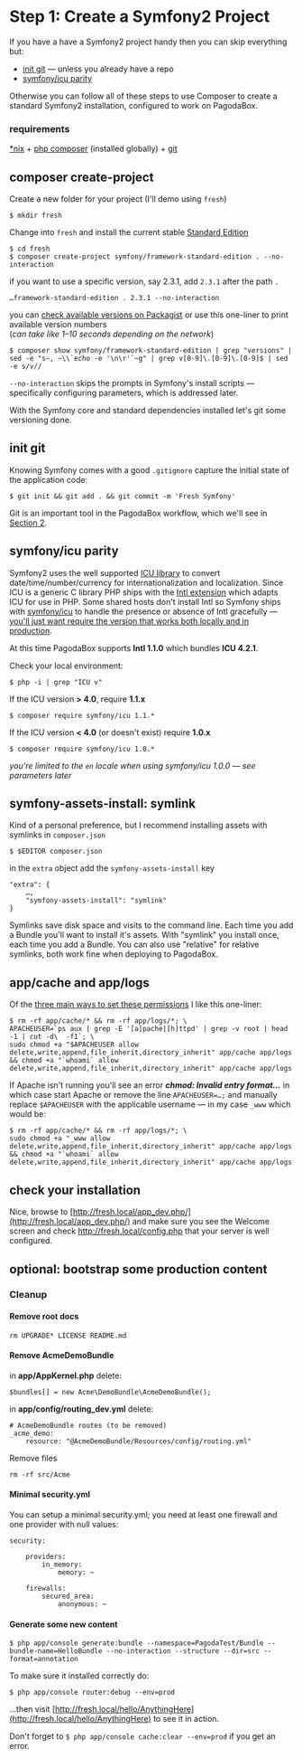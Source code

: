 Step 1: Create a Symfony2 Project
==========================

If you have a have a Symfony2 project handy then you can skip everything but:

- [init git](#init-git) — unless you already have a repo
- [symfony/icu parity](#symfonyicu-parity)

Otherwise you can follow all of these steps to use Composer to create a standard Symfony2 installation, configured to work on PagodaBox.

### requirements

[*nix](http://en.wikipedia.org/wiki/Unix-like) + [php composer](http://getcomposer.org/) (installed globally) + [git](http://git-scm.com/)

## composer create-project

Create a new folder for your project (I'll demo using `fresh`)

```
$ mkdir fresh
```

Change into `fresh` and install the current stable [Standard Edition](https://github.com/symfony/symfony-standard)

```
$ cd fresh
$ composer create-project symfony/framework-standard-edition . --no-interaction
```

if you want to use a specific version, say 2.3.1, add `2.3.1` after the path `.`

```
…framework-standard-edition . 2.3.1 --no-interaction
```

you can [check available versions on Packagist](https://packagist.org/packages/symfony/framework-standard-edition) or use this one-liner to print available version numbers<br/>(*can take like 1–10 seconds depending on the network*)

```
$ composer show symfony/framework-standard-edition | grep "versions" | sed -e "s~, ~\\`echo -e '\n\r'`~g" | grep v[0-9]\.[0-9]\.[0-9]$ | sed -e s/v//
```

`--no-interaction` skips the prompts in Symfony's install scripts — specifically configuring parameters, which is addressed later.

With the Symfony core and standard dependencies installed let's git some versioning done.

## init git

Knowing Symfony comes with a good `.gitignore` capture the initial state of the application code:

```
$ git init && git add . && git commit -m 'Fresh Symfony'
```
Git is an important tool in the PagodaBox workflow, which we'll see in [Section 2](2.%20Open%20PagodaBox.md).

## symfony/icu parity

Symfony2 uses the well supported [ICU library](http://site.icu-project.org/) to convert date/time/number/currency for internationalization and localization. Since ICU is a generic C library PHP ships with the [Intl extension](http://www.php.net/manual/en/intro.intl.php) which adapts ICU for use in PHP. Some shared hosts don't install Intl so Symfony ships with [symfony/icu](https://packagist.org/packages/symfony/icu) to handle the presence or absence of Intl gracefully — [you'll just want require the  version that works both locally and in production](http://symfony.com/doc/current/components/intl.html).

At this time PagodaBox supports **Intl 1.1.0** which bundles **ICU 4.2.1**.

Check your local environment:

```
$ php -i | grep "ICU v"
```

If the ICU version **> 4.0**, require **1.1.x**

```
$ composer require symfony/icu 1.1.*
```
If the ICU version **< 4.0** (or doesn't exist) require **1.0.x**

```
$ composer require symfony/icu 1.0.*
```
*you're limited to the `en` locale when using symfony/icu 1.0.0 — see parameters later*


## symfony-assets-install: symlink

Kind of a personal preference, but I recommend installing assets with symlinks in `composer.json`

```
$ $EDITOR composer.json
```
in the `extra` object add the `symfony-assets-install` key

```
"extra": {
	…,
	"symfony-assets-install": "symlink"
}
```
Symlinks save disk space and visits to the command line. Each time you add a Bundle you'll want to install it's assets. With "symlink" you install once, each time you add a Bundle. You can also use "relative" for relative symlinks, both work fine when deploying to PagodaBox.

## app/cache and app/logs

Of the <a href="http://symfony.com/doc/master/book/installation.html#configuration-and-setup" target="_new">three main ways to set these permissions</a> I like this one-liner:

```
$ rm -rf app/cache/* && rm -rf app/logs/*; \
APACHEUSER=`ps aux | grep -E '[a]pache|[h]ttpd' | grep -v root | head -1 | cut -d\  -f1`; \
sudo chmod +a "$APACHEUSER allow delete,write,append,file_inherit,directory_inherit" app/cache app/logs && chmod +a "`whoami` allow delete,write,append,file_inherit,directory_inherit" app/cache app/logs
```
If Apache isn't running you'll see an error ***chmod: Invalid entry format…*** in which case start Apache or remove the line `APACHEUSER=…;` and manually replace `$APACHEUSER` with the applicable username — in my case `_www` which would be: 

```
$ rm -rf app/cache/* && rm -rf app/logs/*; \
sudo chmod +a "_www allow delete,write,append,file_inherit,directory_inherit" app/cache app/logs && chmod +a "`whoami` allow delete,write,append,file_inherit,directory_inherit" app/cache app/logs
```

## check your installation

Nice, browse to [http://fresh.local/app_dev.php/](http://fresh.local/app_dev.php/) and make sure you see the Welcome screen and check <a href="http://fresh.local/config.php" target="_new">http://fresh.local/config.php</a> that your server is well configured.

## optional: bootstrap some production content

### Cleanup 

#### Remove root docs

```
rm UPGRADE* LICENSE README.md
```

#### Remove AcmeDemoBundle

in **app/AppKernel.php** delete:

```
$bundles[] = new Acme\DemoBundle\AcmeDemoBundle();
```

in **app/config/routing_dev.yml** delete:

```
# AcmeDemoBundle routes (to be removed)
_acme_demo:
    resource: "@AcmeDemoBundle/Resources/config/routing.yml"
```     

Remove files

```
rm -rf src/Acme
```

#### Minimal security.yml

You can setup a minimal security.yml; you need at least one firewall and one provider with null values:

```
security:

    providers:
        in_memory:
            memory: ~

    firewalls:
        secured_area:
            anonymous: ~
```


#### Generate some new content

```
$ php app/console generate:bundle --namespace=PagodaTest/Bundle --bundle-name=HelloBundle --no-interaction --structure --dir=src --format=annotation
```
To make sure it installed correctly do:

```
$ php app/console router:debug --env=prod
```

…then visit [http://fresh.local/hello/AnythingHere](http://fresh.local/hello/AnythingHere) to see it in action.

Don't forget to `$ php app/console cache:clear --env=prod` if you get an error.